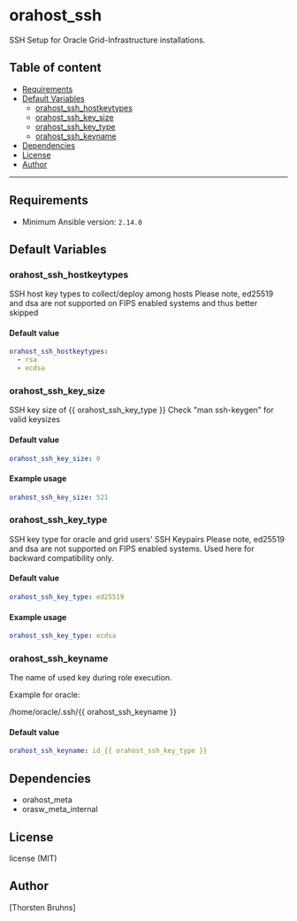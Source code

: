 # orahost_ssh

SSH Setup for Oracle Grid-Infrastructure installations.

## Table of content

- [Requirements](#requirements)
- [Default Variables](#default-variables)
  - [orahost_ssh_hostkeytypes](#orahost_ssh_hostkeytypes)
  - [orahost_ssh_key_size](#orahost_ssh_key_size)
  - [orahost_ssh_key_type](#orahost_ssh_key_type)
  - [orahost_ssh_keyname](#orahost_ssh_keyname)
- [Dependencies](#dependencies)
- [License](#license)
- [Author](#author)

---

## Requirements

- Minimum Ansible version: `2.14.0`

## Default Variables

### orahost_ssh_hostkeytypes

SSH host key types to collect/deploy among hosts
Please note, ed25519 and dsa are not supported on FIPS enabled systems and thus better skipped

#### Default value

```YAML
orahost_ssh_hostkeytypes:
  - rsa
  - ecdsa
```

### orahost_ssh_key_size

SSH key size of {{ orahost_ssh_key_type }}
Check "man ssh-keygen" for valid keysizes

#### Default value

```YAML
orahost_ssh_key_size: 0
```

#### Example usage

```YAML
orahost_ssh_key_size: 521
```

### orahost_ssh_key_type

SSH key type for oracle and grid users' SSH Keypairs
Please note, ed25519 and dsa are not supported on FIPS enabled systems. Used here for backward compatibility only.

#### Default value

```YAML
orahost_ssh_key_type: ed25519
```

#### Example usage

```YAML
orahost_ssh_key_type: ecdsa
```

### orahost_ssh_keyname

The name of used key during role execution.

Example for oracle:

/home/oracle/.ssh/{{ orahost_ssh_keyname }}

#### Default value

```YAML
orahost_ssh_keyname: id_{{ orahost_ssh_key_type }}
```



## Dependencies

- orahost_meta
- orasw_meta_internal

## License

license (MIT)

## Author

[Thorsten Bruhns]

